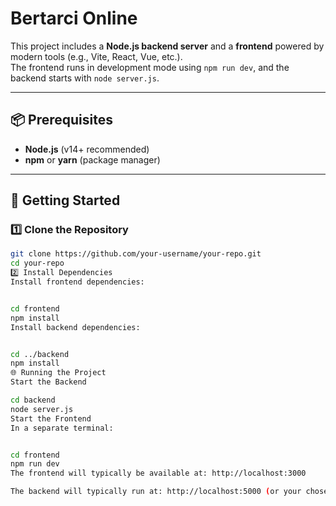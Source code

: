 # Bertarci Online

This project includes a **Node.js backend server** and a **frontend** powered by modern tools (e.g., Vite, React, Vue, etc.).  
The frontend runs in development mode using `npm run dev`, and the backend starts with `node server.js`.

---

## 📦 Prerequisites

- **Node.js** (v14+ recommended)
- **npm** or **yarn** (package manager)

---

## 🚀 Getting Started

### 1️⃣ Clone the Repository
```bash
git clone https://github.com/your-username/your-repo.git
cd your-repo
2️⃣ Install Dependencies
Install frontend dependencies:


cd frontend
npm install
Install backend dependencies:


cd ../backend
npm install
🌐 Running the Project
Start the Backend

cd backend
node server.js
Start the Frontend
In a separate terminal:


cd frontend
npm run dev
The frontend will typically be available at: http://localhost:3000

The backend will typically run at: http://localhost:5000 (or your chosen port)
